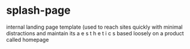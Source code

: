 # splash-page
internal landing page template (used to reach sites quickly with minimal distractions and maintain its a e s t h e t i c s based loosely on a product called homepage
